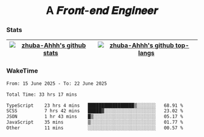 <h1 align="center">A 𝑭𝒓𝒐𝒏𝒕-𝒆𝒏𝒅 𝑬𝒏𝒈𝒊𝒏𝒆𝒆𝒓</h1>

### Stats

| <a href="https://github.com/zhuba-Ahhh"><img align="center" src="https://github-readme-stats.vercel.app/api?username=zhuba-Ahhh&hide_title=true&hide_border=true&show_icons=trueline_height=21&text_color=000&icon_color=000&bg_color=0,ea6161,ffc64d,fffc4d,52fa5a&theme=graywhite" alt="zhuba-Ahhh's github stats" /> </a> | <a href="https://github.com/zhuba-Ahhh"><img align="center" src="https://github-readme-stats.vercel.app/api/top-langs/?username=zhuba-Ahhh&hide_title=true&hide_border=true&layout=compact&hide_border=true&show_icons=trueline_height=40&text_color=000&icon_color=000&bg_color=0,ea6161,ffc64d,fffc4d,52fa5a&theme=graywhite&langs_count=6" alt="zhuba-Ahhh's github top-langs"/> </a> |
| ------------- | ------------- |

### WakeTime

<!--START_SECTION:waka-->

```txt
From: 15 June 2025 - To: 22 June 2025

Total Time: 33 hrs 17 mins

TypeScript    23 hrs 4 mins   █████████████████▒░░░░░░░   68.91 %
SCSS          7 hrs 42 mins   █████▓░░░░░░░░░░░░░░░░░░░   23.02 %
JSON          1 hr 43 mins    █▒░░░░░░░░░░░░░░░░░░░░░░░   05.17 %
JavaScript    35 mins         ▒░░░░░░░░░░░░░░░░░░░░░░░░   01.77 %
Other         11 mins         ░░░░░░░░░░░░░░░░░░░░░░░░░   00.57 %
```

<!--END_SECTION:waka-->
